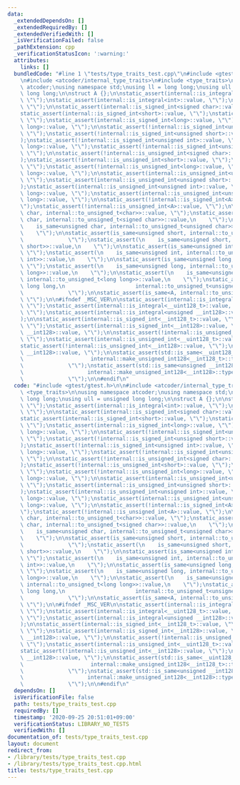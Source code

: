 ```yaml
---
data:
  _extendedDependsOn: []
  _extendedRequiredBy: []
  _extendedVerifiedWith: []
  _isVerificationFailed: false
  _pathExtension: cpp
  _verificationStatusIcon: ':warning:'
  attributes:
    links: []
  bundledCode: "#line 1 \"tests/type_traits_test.cpp\"\n#include <gtest/gtest.h>\n\
    \n#include <atcoder/internal_type_traits>\n#include <type_traits>\n\nusing namespace\
    \ atcoder;\nusing namespace std;\nusing ll = long long;\nusing ull = unsigned\
    \ long long;\n\nstruct A {};\n\nstatic_assert(internal::is_integral<bool>::value,\
    \ \"\");\nstatic_assert(internal::is_integral<int>::value, \"\");\nstatic_assert(!internal::is_integral<A>::value,\
    \ \"\");\n\nstatic_assert(internal::is_signed_int<signed char>::value, \"\");\n\
    static_assert(internal::is_signed_int<short>::value, \"\");\nstatic_assert(internal::is_signed_int<int>::value,\
    \ \"\");\nstatic_assert(internal::is_signed_int<long>::value, \"\");\nstatic_assert(internal::is_signed_int<long\
    \ long>::value, \"\");\n\nstatic_assert(!internal::is_signed_int<unsigned char>::value,\
    \ \"\");\nstatic_assert(!internal::is_signed_int<unsigned short>::value, \"\"\
    );\nstatic_assert(!internal::is_signed_int<unsigned int>::value, \"\");\nstatic_assert(!internal::is_signed_int<unsigned\
    \ long>::value, \"\");\nstatic_assert(!internal::is_signed_int<unsigned long long>::value,\
    \ \"\");\n\nstatic_assert(!internal::is_unsigned_int<signed char>::value, \"\"\
    );\nstatic_assert(!internal::is_unsigned_int<short>::value, \"\");\nstatic_assert(!internal::is_unsigned_int<int>::value,\
    \ \"\");\nstatic_assert(!internal::is_unsigned_int<long>::value, \"\");\nstatic_assert(!internal::is_unsigned_int<long\
    \ long>::value, \"\");\n\nstatic_assert(internal::is_unsigned_int<unsigned char>::value,\
    \ \"\");\nstatic_assert(internal::is_unsigned_int<unsigned short>::value, \"\"\
    );\nstatic_assert(internal::is_unsigned_int<unsigned int>::value, \"\");\nstatic_assert(internal::is_unsigned_int<unsigned\
    \ long>::value, \"\");\nstatic_assert(internal::is_unsigned_int<unsigned long\
    \ long>::value, \"\");\n\nstatic_assert(!internal::is_signed_int<A>::value, \"\
    \");\nstatic_assert(!internal::is_unsigned_int<A>::value, \"\");\n\nstatic_assert(is_same<unsigned\
    \ char, internal::to_unsigned_t<char>>::value, \"\");\nstatic_assert(\n    is_same<unsigned\
    \ char, internal::to_unsigned_t<signed char>>::value,\n    \"\");\nstatic_assert(\n\
    \    is_same<unsigned char, internal::to_unsigned_t<unsigned char>>::value,\n\
    \    \"\");\n\nstatic_assert(is_same<unsigned short, internal::to_unsigned_t<short>>::value,\n\
    \              \"\");\nstatic_assert(\n    is_same<unsigned short, internal::to_unsigned_t<unsigned\
    \ short>>::value,\n    \"\");\n\nstatic_assert(is_same<unsigned int, internal::to_unsigned_t<int>>::value,\
    \ \"\");\nstatic_assert(\n    is_same<unsigned int, internal::to_unsigned_t<unsigned\
    \ int>>::value,\n    \"\");\n\nstatic_assert(is_same<unsigned long, internal::to_unsigned_t<long>>::value,\
    \ \"\");\nstatic_assert(\n    is_same<unsigned long, internal::to_unsigned_t<unsigned\
    \ long>>::value,\n    \"\");\n\nstatic_assert(\n    is_same<unsigned long long,\
    \ internal::to_unsigned_t<long long>>::value,\n    \"\");\nstatic_assert(is_same<unsigned\
    \ long long,\n                      internal::to_unsigned_t<unsigned long long>>::value,\n\
    \              \"\");\n\nstatic_assert(is_same<A, internal::to_unsigned_t<A>>::value,\
    \ \"\");\n\n#ifndef _MSC_VER\n\nstatic_assert(internal::is_integral<__int128_t>::value,\
    \ \"\");\nstatic_assert(internal::is_integral<__uint128_t>::value, \"\");\nstatic_assert(internal::is_integral<__int128>::value,\
    \ \"\");\nstatic_assert(internal::is_integral<unsigned __int128>::value, \"\"\
    );\n\nstatic_assert(internal::is_signed_int<__int128_t>::value, \"\");\nstatic_assert(!internal::is_signed_int<__uint128_t>::value,\
    \ \"\");\nstatic_assert(internal::is_signed_int<__int128>::value, \"\");\nstatic_assert(!internal::is_signed_int<unsigned\
    \ __int128>::value, \"\");\n\nstatic_assert(!internal::is_unsigned_int<__int128_t>::value,\
    \ \"\");\nstatic_assert(internal::is_unsigned_int<__uint128_t>::value, \"\");\n\
    static_assert(!internal::is_unsigned_int<__int128>::value, \"\");\nstatic_assert(internal::is_unsigned_int<unsigned\
    \ __int128>::value, \"\");\n\nstatic_assert(std::is_same<__uint128_t,\n      \
    \                     internal::make_unsigned_int128<__int128_t>::type>::value,\n\
    \              \"\");\nstatic_assert(std::is_same<unsigned __int128,\n       \
    \                    internal::make_unsigned_int128<__int128>::type>::value,\n\
    \              \"\");\n\n#endif\n"
  code: "#include <gtest/gtest.h>\n\n#include <atcoder/internal_type_traits>\n#include\
    \ <type_traits>\n\nusing namespace atcoder;\nusing namespace std;\nusing ll =\
    \ long long;\nusing ull = unsigned long long;\n\nstruct A {};\n\nstatic_assert(internal::is_integral<bool>::value,\
    \ \"\");\nstatic_assert(internal::is_integral<int>::value, \"\");\nstatic_assert(!internal::is_integral<A>::value,\
    \ \"\");\n\nstatic_assert(internal::is_signed_int<signed char>::value, \"\");\n\
    static_assert(internal::is_signed_int<short>::value, \"\");\nstatic_assert(internal::is_signed_int<int>::value,\
    \ \"\");\nstatic_assert(internal::is_signed_int<long>::value, \"\");\nstatic_assert(internal::is_signed_int<long\
    \ long>::value, \"\");\n\nstatic_assert(!internal::is_signed_int<unsigned char>::value,\
    \ \"\");\nstatic_assert(!internal::is_signed_int<unsigned short>::value, \"\"\
    );\nstatic_assert(!internal::is_signed_int<unsigned int>::value, \"\");\nstatic_assert(!internal::is_signed_int<unsigned\
    \ long>::value, \"\");\nstatic_assert(!internal::is_signed_int<unsigned long long>::value,\
    \ \"\");\n\nstatic_assert(!internal::is_unsigned_int<signed char>::value, \"\"\
    );\nstatic_assert(!internal::is_unsigned_int<short>::value, \"\");\nstatic_assert(!internal::is_unsigned_int<int>::value,\
    \ \"\");\nstatic_assert(!internal::is_unsigned_int<long>::value, \"\");\nstatic_assert(!internal::is_unsigned_int<long\
    \ long>::value, \"\");\n\nstatic_assert(internal::is_unsigned_int<unsigned char>::value,\
    \ \"\");\nstatic_assert(internal::is_unsigned_int<unsigned short>::value, \"\"\
    );\nstatic_assert(internal::is_unsigned_int<unsigned int>::value, \"\");\nstatic_assert(internal::is_unsigned_int<unsigned\
    \ long>::value, \"\");\nstatic_assert(internal::is_unsigned_int<unsigned long\
    \ long>::value, \"\");\n\nstatic_assert(!internal::is_signed_int<A>::value, \"\
    \");\nstatic_assert(!internal::is_unsigned_int<A>::value, \"\");\n\nstatic_assert(is_same<unsigned\
    \ char, internal::to_unsigned_t<char>>::value, \"\");\nstatic_assert(\n    is_same<unsigned\
    \ char, internal::to_unsigned_t<signed char>>::value,\n    \"\");\nstatic_assert(\n\
    \    is_same<unsigned char, internal::to_unsigned_t<unsigned char>>::value,\n\
    \    \"\");\n\nstatic_assert(is_same<unsigned short, internal::to_unsigned_t<short>>::value,\n\
    \              \"\");\nstatic_assert(\n    is_same<unsigned short, internal::to_unsigned_t<unsigned\
    \ short>>::value,\n    \"\");\n\nstatic_assert(is_same<unsigned int, internal::to_unsigned_t<int>>::value,\
    \ \"\");\nstatic_assert(\n    is_same<unsigned int, internal::to_unsigned_t<unsigned\
    \ int>>::value,\n    \"\");\n\nstatic_assert(is_same<unsigned long, internal::to_unsigned_t<long>>::value,\
    \ \"\");\nstatic_assert(\n    is_same<unsigned long, internal::to_unsigned_t<unsigned\
    \ long>>::value,\n    \"\");\n\nstatic_assert(\n    is_same<unsigned long long,\
    \ internal::to_unsigned_t<long long>>::value,\n    \"\");\nstatic_assert(is_same<unsigned\
    \ long long,\n                      internal::to_unsigned_t<unsigned long long>>::value,\n\
    \              \"\");\n\nstatic_assert(is_same<A, internal::to_unsigned_t<A>>::value,\
    \ \"\");\n\n#ifndef _MSC_VER\n\nstatic_assert(internal::is_integral<__int128_t>::value,\
    \ \"\");\nstatic_assert(internal::is_integral<__uint128_t>::value, \"\");\nstatic_assert(internal::is_integral<__int128>::value,\
    \ \"\");\nstatic_assert(internal::is_integral<unsigned __int128>::value, \"\"\
    );\n\nstatic_assert(internal::is_signed_int<__int128_t>::value, \"\");\nstatic_assert(!internal::is_signed_int<__uint128_t>::value,\
    \ \"\");\nstatic_assert(internal::is_signed_int<__int128>::value, \"\");\nstatic_assert(!internal::is_signed_int<unsigned\
    \ __int128>::value, \"\");\n\nstatic_assert(!internal::is_unsigned_int<__int128_t>::value,\
    \ \"\");\nstatic_assert(internal::is_unsigned_int<__uint128_t>::value, \"\");\n\
    static_assert(!internal::is_unsigned_int<__int128>::value, \"\");\nstatic_assert(internal::is_unsigned_int<unsigned\
    \ __int128>::value, \"\");\n\nstatic_assert(std::is_same<__uint128_t,\n      \
    \                     internal::make_unsigned_int128<__int128_t>::type>::value,\n\
    \              \"\");\nstatic_assert(std::is_same<unsigned __int128,\n       \
    \                    internal::make_unsigned_int128<__int128>::type>::value,\n\
    \              \"\");\n\n#endif\n"
  dependsOn: []
  isVerificationFile: false
  path: tests/type_traits_test.cpp
  requiredBy: []
  timestamp: '2020-09-25 20:51:01+09:00'
  verificationStatus: LIBRARY_NO_TESTS
  verifiedWith: []
documentation_of: tests/type_traits_test.cpp
layout: document
redirect_from:
- /library/tests/type_traits_test.cpp
- /library/tests/type_traits_test.cpp.html
title: tests/type_traits_test.cpp
---
```

